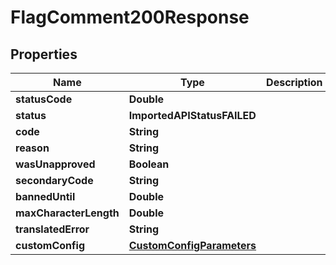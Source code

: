 

# FlagComment200Response


## Properties

| Name | Type | Description | Notes |
|------------ | ------------- | ------------- | -------------|
|**statusCode** | **Double** |  |  [optional] |
|**status** | **ImportedAPIStatusFAILED** |  |  |
|**code** | **String** |  |  |
|**reason** | **String** |  |  |
|**wasUnapproved** | **Boolean** |  |  [optional] |
|**secondaryCode** | **String** |  |  [optional] |
|**bannedUntil** | **Double** |  |  [optional] |
|**maxCharacterLength** | **Double** |  |  [optional] |
|**translatedError** | **String** |  |  [optional] |
|**customConfig** | [**CustomConfigParameters**](CustomConfigParameters.md) |  |  [optional] |



